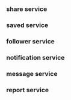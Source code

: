 
### share service
### saved service
### follower service
### notification service
### message service
### report service
